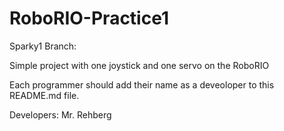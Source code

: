 RoboRIO-Practice1
=================
Sparky1 Branch:

Simple project with one joystick and one servo on the RoboRIO

Each programmer should add their name as a deveoloper to this README.md file.

Developers:
  Mr. Rehberg
  
  
